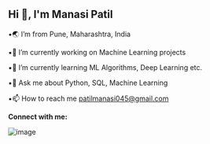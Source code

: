 ## Hi 👋, I'm Manasi Patil


▪🌏 I’m from Pune, Maharashtra, India                                                     
                                                                                                    
▪🔭 I’m currently working on Machine Learning projects                                                                                                

▪🌱 I’m currently learning ML Algorithms, Deep Learning etc.                                             
                                                         
▪💬 Ask me about Python, SQL, Machine Learning

▪📫 How to reach me patilmanasi045@gmail.com                                                                           


**Connect with me:**                                                                                        


![image](https://github.com/user-attachments/assets/927e8da1-382e-462e-bc6e-d837d61395c5)











